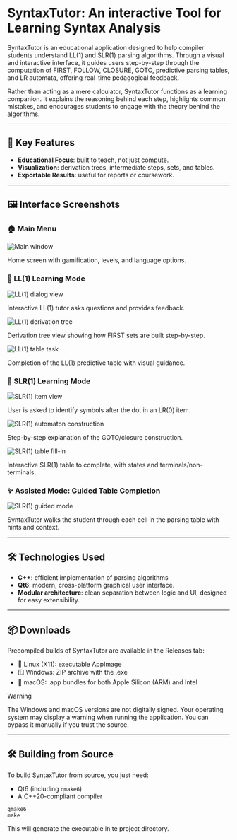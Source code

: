 # SyntaxTutor: An interactive Tool for Learning Syntax Analysis

SyntaxTutor is an educational application designed to help compiler students understand LL(1) and SLR(1) parsing algorithms. Through a visual and interactive interface, it guides users step-by-step through the computation of FIRST, FOLLOW, CLOSURE, GOTO, predictive parsing tables, and LR automata, offering real-time pedagogical feedback.

Rather than acting as a mere calculator, SyntaxTutor functions as a learning companion. It explains the reasoning behind each step, highlights common mistakes, and encourages students to engage with the theory behind the algorithms.

---

## 🎯 Key Features
- **Educational Focus**: built to teach, not just compute.
- **Visualization**: derivation trees, intermediate steps, sets, and tables.
- **Exportable Results**: useful for reports or coursework.

---

## 🖼️ Interface Screenshots

### 🏠 Main Menu

![Main window](.github/screenshots/mainwindow.png)

Home screen with gamification, levels, and language options.

### 📘 LL(1) Learning Mode

![LL(1) dialog view](.github/screenshots/ll1_1.png)

Interactive LL(1) tutor asks questions and provides feedback.

![LL(1) derivation tree](.github/screenshots/ll1_2.png)

Derivation tree view showing how FIRST sets are built step-by-step.

![LL(1) table task](.github/screenshots/ll1_3.png)

Completion of the LL(1) predictive table with visual guidance.

### 🧠 SLR(1) Learning Mode

![SLR(1) item view](.github/screenshots/slr_1.png)

User is asked to identify symbols after the dot in an LR(0) item.

![SLR(1) automaton construction](.github/screenshots/slr_2.png)

Step-by-step explanation of the GOTO/closure construction.

![SLR(1) table fill-in](.github/screenshots/slr_3.png)

Interactive SLR(1) table to complete, with states and terminals/non-terminals.

### ✨ Assisted Mode: Guided Table Completion

![SLR(1) guided mode](.github/screenshots/slr_4.png)

SyntaxTutor walks the student through each cell in the parsing table with hints and context.

---

## 🛠️ Technologies Used
- **C++**: efficient implementation of parsing algorithms
- **Qt6**: modern, cross-platform graphical user interface.
- **Modular architecture**: clean separation between logic and UI, designed for easy extensibility.

---

## 📦 Downloads
Precompiled builds of SyntaxTutor are available in the Releases tab:
- 🐧 Linux (X11): executable AppImage
- 🪟 Windows: ZIP archive with the .exe
- 🍎 macOS: .app bundles for both Apple Silicon (ARM) and Intel

> [!WARNING]
> The Windows and macOS versions are not digitally signed. Your operating system may display a warning when running the application. You can bypass it manually if you trust the source.

---

## 🛠️ Building from Source
To build SyntaxTutor from source, you just need:
- Qt6 (including `qmake6`)
- A C++20-compliant compiler
```
qmake6
make
````
This will generate the executable in te project directory.
  


